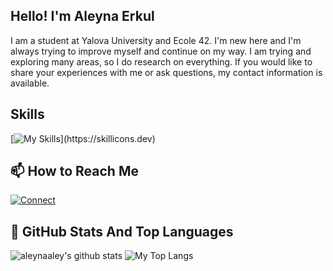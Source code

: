## Hello! I'm Aleyna Erkul
I am a student at Yalova University and Ecole 42. I'm new here and I'm always trying to improve myself and continue on my way. I am trying and exploring many areas, so I do research on everything. If you would like to share your experiences with me or ask questions, my contact information is available.
## Skills
[![My Skills](https://skillicons.dev/icons?i=c,py,linux,git,)](https://skillicons.dev)
## 📫 How to Reach Me
[![Connect](https://skillicons.dev/icons?i=linkedin)](https://www.linkedin.com/in/aleynaaley)

## 📌 GitHub Stats And Top Languages

<p float="center">
  <img  src="https://github-readme-stats.vercel.app/api?username=aleynaaley&show_icons=true&count_private=true&hide=contribs,issues" alt="aleynaaley's github stats" />
  <img  src="https://github-readme-stats.vercel.app/api/top-langs/?username=aleynaaley&layout=compact&hide=html,css" alt="My Top Langs" />
</p>
